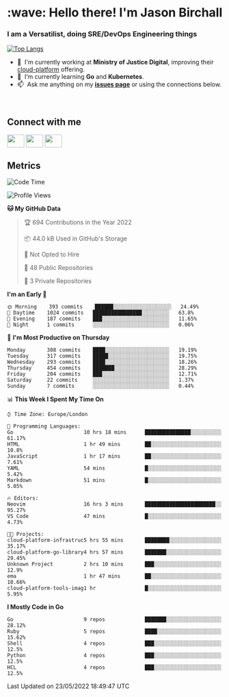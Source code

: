 <h1 align="left" id="jason-title">:wave: Hello there! I'm Jason Birchall</h1>
<h3 align="left">I am a Versatilist, doing SRE/DevOps Engineering things</h3>

[![Top Langs](https://github-readme-stats.vercel.app/api?username=jasonBirchall&show_icons=true&count_private=true&include_all_commits=true&theme=gruvbox)](https://github.com/anuraghazra/github-readme-stats)

- :office: &nbsp;I'm currently working at **Ministry of Justice Digital**, improving their [cloud-platform](https://github.com/ministryofjustice/cloud-platform) offering.
- :seedling: &nbsp;I’m currently learning **Go** and **Kubernetes**.
- :mailbox: &nbsp;Ask me anything on my **[issues page]** or using the connections below.


<br>

<h2>Connect with me</h2>
<p>
<a href="https://twitter.com/jsonBirchall" target="blank"><img align="center" src="https://cdn.jsdelivr.net/npm/simple-icons@3.0.1/icons/twitter.svg" alt="" height="30" width="40" /></a>
<a href="https://keybase.io/json0" target="blank"><img align="center" src="https://cdn.jsdelivr.net/npm/simple-icons@3.0.1/icons/keybase.svg" alt="" height="30" width="40" /></a>
<a href="https://www.reddit.com/user/kakorate" target="blank"><img align="center" src="https://cdn.jsdelivr.net/npm/simple-icons@3.0.1/icons/reddit.svg" alt="" height="30" width="40" /></a>
</p>

<h2>Metrics</h2>

<!--START_SECTION:waka-->
![Code Time](http://img.shields.io/badge/Code%20Time-0%20secs-blue)

![Profile Views](http://img.shields.io/badge/Profile%20Views-1-blue)

**🐱 My GitHub Data** 

> 🏆 694 Contributions in the Year 2022
 > 
> 📦 44.0 kB Used in GitHub's Storage 
 > 
> 🚫 Not Opted to Hire
 > 
> 📜 48 Public Repositories 
 > 
> 🔑 3 Private Repositories  
 > 
**I'm an Early 🐤** 

```text
🌞 Morning    393 commits    ██████░░░░░░░░░░░░░░░░░░░   24.49% 
🌆 Daytime    1024 commits   ████████████████░░░░░░░░░   63.8% 
🌃 Evening    187 commits    ███░░░░░░░░░░░░░░░░░░░░░░   11.65% 
🌙 Night      1 commits      ░░░░░░░░░░░░░░░░░░░░░░░░░   0.06%

```
📅 **I'm Most Productive on Thursday** 

```text
Monday       308 commits    ████░░░░░░░░░░░░░░░░░░░░░   19.19% 
Tuesday      317 commits    █████░░░░░░░░░░░░░░░░░░░░   19.75% 
Wednesday    293 commits    ████░░░░░░░░░░░░░░░░░░░░░   18.26% 
Thursday     454 commits    ███████░░░░░░░░░░░░░░░░░░   28.29% 
Friday       204 commits    ███░░░░░░░░░░░░░░░░░░░░░░   12.71% 
Saturday     22 commits     ░░░░░░░░░░░░░░░░░░░░░░░░░   1.37% 
Sunday       7 commits      ░░░░░░░░░░░░░░░░░░░░░░░░░   0.44%

```


📊 **This Week I Spent My Time On** 

```text
⌚︎ Time Zone: Europe/London

💬 Programming Languages: 
Go                       10 hrs 18 mins      ███████████████░░░░░░░░░░   61.17% 
HTML                     1 hr 49 mins        ██░░░░░░░░░░░░░░░░░░░░░░░   10.8% 
JavaScript               1 hr 17 mins        ██░░░░░░░░░░░░░░░░░░░░░░░   7.61% 
YAML                     54 mins             █░░░░░░░░░░░░░░░░░░░░░░░░   5.42% 
Markdown                 51 mins             █░░░░░░░░░░░░░░░░░░░░░░░░   5.05%

🔥 Editors: 
Neovim                   16 hrs 3 mins       ███████████████████████░░   95.27% 
VS Code                  47 mins             █░░░░░░░░░░░░░░░░░░░░░░░░   4.73%

🐱‍💻 Projects: 
cloud-platform-infrastruc5 hrs 55 mins       ████████░░░░░░░░░░░░░░░░░   35.17% 
cloud-platform-go-library4 hrs 57 mins       ███████░░░░░░░░░░░░░░░░░░   29.45% 
Unknown Project          2 hrs 10 mins       ███░░░░░░░░░░░░░░░░░░░░░░   12.9% 
ema                      1 hr 47 mins        ██░░░░░░░░░░░░░░░░░░░░░░░   10.66% 
cloud-platform-tools-imag1 hr                █░░░░░░░░░░░░░░░░░░░░░░░░   5.95%

```

**I Mostly Code in Go** 

```text
Go                       9 repos             ███████░░░░░░░░░░░░░░░░░░   28.12% 
Ruby                     5 repos             ████░░░░░░░░░░░░░░░░░░░░░   15.62% 
Shell                    4 repos             ███░░░░░░░░░░░░░░░░░░░░░░   12.5% 
Python                   4 repos             ███░░░░░░░░░░░░░░░░░░░░░░   12.5% 
HCL                      4 repos             ███░░░░░░░░░░░░░░░░░░░░░░   12.5%

```



 Last Updated on 23/05/2022 18:49:47 UTC
<!--END_SECTION:waka-->

<!-- links -->

[issues page]: https://github.com/jasonBirchall/jasonBirchall/issues "jasonBirchall/issues"
